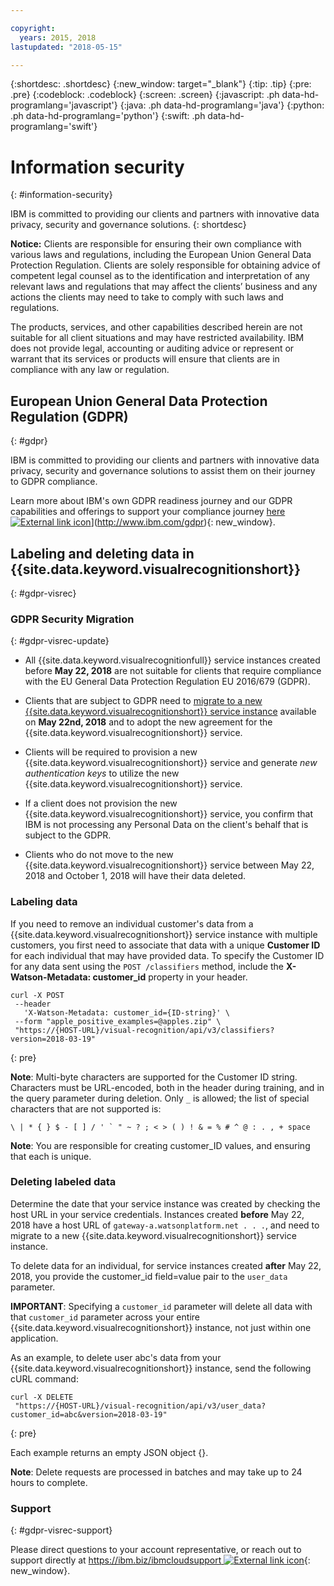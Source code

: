 ```yaml
---

copyright:
  years: 2015, 2018
lastupdated: "2018-05-15"

---
```


{:shortdesc: .shortdesc}
{:new_window: target="_blank"}
{:tip: .tip}
{:pre: .pre}
{:codeblock: .codeblock}
{:screen: .screen}
{:javascript: .ph data-hd-programlang='javascript'}
{:java: .ph data-hd-programlang='java'}
{:python: .ph data-hd-programlang='python'}
{:swift: .ph data-hd-programlang='swift'}

# Information security
{: #information-security}

IBM is committed to providing our clients and partners with innovative data privacy, security and governance solutions.
{: shortdesc}

**Notice:**
Clients are responsible for ensuring their own compliance with various laws and regulations, including the European Union General Data Protection Regulation. Clients are solely responsible for obtaining advice of competent legal counsel as to the identification and interpretation of any relevant laws and regulations that may affect the clients’ business and any actions the clients may need to take to comply with such laws and regulations.

The products, services, and other capabilities described herein are not suitable for all client situations and may have restricted availability. IBM does not provide legal, accounting or auditing advice or represent or warrant that its services or products will ensure that clients are in compliance with any law or regulation.

## European Union General Data Protection Regulation (GDPR)
{: #gdpr}

IBM is committed to providing our clients and partners with innovative data privacy, security and governance solutions to assist them on their journey to GDPR compliance.

Learn more about IBM's own GDPR readiness journey and our GDPR capabilities and offerings to support your compliance journey [here ![External link icon](../../icons/launch-glyph.svg "External link icon")](../../icons/launch-glyph.svg "External link icon")](http://www.ibm.com/gdpr){: new_window}.

## Labeling and deleting data in {{site.data.keyword.visualrecognitionshort}}
{: #gdpr-visrec}

### GDPR Security Migration
{: #gdpr-visrec-update}

- All {{site.data.keyword.visualrecognitionfull}} service instances created before **May 22, 2018** are not suitable for clients that require compliance with the EU General Data Protection Regulation EU 2016/679 (GDPR).

- Clients that are subject to GDPR need to [migrate to a new {{site.data.keyword.visualrecognitionshort}} service instance](migrate.html#migrating) available on **May 22nd, 2018** and to adopt the new agreement for the {{site.data.keyword.visualrecognitionshort}} service.

- Clients will be required to provision a new {{site.data.keyword.visualrecognitionshort}} service and generate *new authentication keys* to utilize the new {{site.data.keyword.visualrecognitionshort}} service.

- If a client does not provision the new {{site.data.keyword.visualrecognitionshort}} service, you confirm that IBM is not processing any Personal Data on the client's behalf that is subject to the GDPR.

- Clients who do not move to the new {{site.data.keyword.visualrecognitionshort}} service between May 22, 2018 and October 1, 2018 will have their data deleted.

### Labeling data

If you need to remove an individual customer's data from a {{site.data.keyword.visualrecognitionshort}} service instance with multiple customers, you first need to associate that data with a unique **Customer ID** for each individual that may have provided data. To specify the Customer ID for any data sent using the `POST /classifiers` method, include the **X-Watson-Metadata: customer_id** property in your header.

``` curl
curl -X POST
 --header
   'X-Watson-Metadata: customer_id={ID-string}' \
 --form "apple_positive_examples=@apples.zip" \
 "https://{HOST-URL}/visual-recognition/api/v3/classifiers?version=2018-03-19"
```
{: pre}

**Note**: Multi-byte characters are supported for the Customer ID string. Characters must be URL-encoded, both in the header during training, and in the query parameter during deletion. Only `_` is allowed; the list of special characters that are not supported is:

```\ | * { } $ - [ ] / ' ` " ~ ? ; < > ( ) ! & = % # ^ @ : . , + space```

**Note**: You are responsible for creating customer_ID values, and ensuring that each is unique.

### Deleting labeled data

Determine the date that your service instance was created by checking the host URL in your service credentials. Instances created **before** May 22, 2018 have a host URL of `gateway-a.watsonplatform.net . . .`, and need to migrate to a new {{site.data.keyword.visualrecognitionshort}} service instance.

To delete data for an individual, for service instances created **after** May 22, 2018, you provide the customer_id field=value pair to the `user_data` parameter.

**IMPORTANT**: Specifying a `customer_id` parameter will delete all data with that `customer_id` parameter across your entire {{site.data.keyword.visualrecognitionshort}} instance, not just within one application.

As an example, to delete user abc's data from your {{site.data.keyword.visualrecognitionshort}} instance, send the following cURL command:

``` curl
curl -X DELETE
 "https://{HOST-URL}/visual-recognition/api/v3/user_data?customer_id=abc&version=2018-03-19"
```
{: pre}

Each example returns an empty JSON object {}.

**Note**: Delete requests are processed in batches and may take up to 24 hours to complete.

### Support
{: #gdpr-visrec-support}

Please direct questions to your account representative, or reach out to support directly at [https://ibm.biz/ibmcloudsupport ![External link icon](../../icons/launch-glyph.svg "External link icon")](https://ibm.biz/ibmcloudsupport){: new_window}.